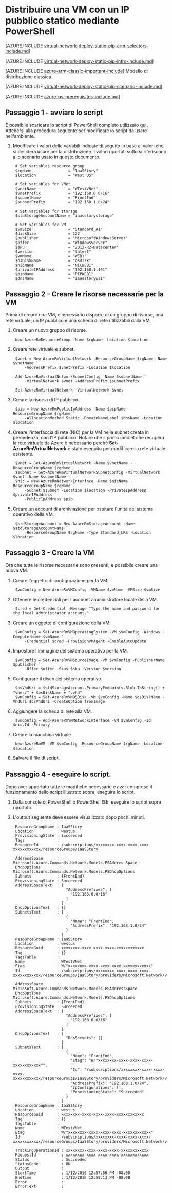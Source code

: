 <properties 
   pageTitle="Distribuire una VM con un IP pubblico statico con PowerShell in Gestione risorse | Microsoft Azure"
   description="Scoprire come distribuire le VM con un IP pubblico statico tramite PowerShell in Gestione risorse"
   services="virtual-network"
   documentationCenter="na"
   authors="jimdial"
   manager="carmonm"
   editor=""
   tags="azure-resource-manager"
/>  
<tags  
   ms.service="virtual-network"
   ms.devlang="na"
   ms.topic="article"
   ms.tgt_pltfrm="na"
   ms.workload="infrastructure-services"
   ms.date="03/15/2016"
   ms.author="jdial" />  

# Distribuire una VM con un IP pubblico statico mediante PowerShell

[AZURE.INCLUDE [virtual-network-deploy-static-pip-arm-selectors-include.md](../../includes/virtual-network-deploy-static-pip-arm-selectors-include.md)]

[AZURE.INCLUDE [virtual-network-deploy-static-pip-intro-include.md](../../includes/virtual-network-deploy-static-pip-intro-include.md)]

[AZURE.INCLUDE [azure-arm-classic-important-include](../../includes/learn-about-deployment-models-rm-include.md)] Modello di distribuzione classica.

[AZURE.INCLUDE [virtual-network-deploy-static-pip-scenario-include.md](../../includes/virtual-network-deploy-static-pip-scenario-include.md)]

[AZURE.INCLUDE [azure-ps-prerequisites-include.md](../../includes/azure-ps-prerequisites-include.md)]

## Passaggio 1 - avviare lo script

È possibile scaricare lo script di PowerShell completo utilizzato [qui](https://raw.githubusercontent.com/Azure/azure-quickstart-templates/master/IaaS-Story/03-Static-public-IP/virtual-network-deploy-static-pip-arm-ps.ps1). Attenersi alla procedura seguente per modificare lo script da usare nell'ambiente.

1. Modificare i valori delle variabili indicate di seguito in base ai valori che si desidera usare per la distribuzione. I valori riportati sotto si riferiscono allo scenario usato in questo documento.

		# Set variables resource group
		$rgName                = "IaaSStory"
		$location              = "West US"
		
		# Set variables for VNet
		$vnetName              = "WTestVNet"
		$vnetPrefix            = "192.168.0.0/16"
		$subnetName            = "FrontEnd"
		$subnetPrefix          = "192.168.1.0/24"
		
		# Set variables for storage
		$stdStorageAccountName = "iaasstorystorage"
		
		# Set variables for VM
		$vmSize                = "Standard_A1"
		$diskSize              = 127
		$publisher             = "MicrosoftWindowsServer"
		$offer                 = "WindowsServer"
		$sku                   = "2012-R2-Datacenter"
		$version               = "latest"
		$vmName                = "WEB1"
		$osDiskName            = "osdisk"
		$nicName               = "NICWEB1"
		$privateIPAddress      = "192.168.1.101"
		$pipName               = "PIPWEB1"
		$dnsName               = "iaasstoryws1"

## Passaggio 2 - Creare le risorse necessarie per la VM

Prima di creare una VM, è necessario disporre di un gruppo di risorse, una rete virtuale, un IP pubblico e una scheda di rete utilizzabili dalla VM.

1. Creare un nuovo gruppo di risorse.

		New-AzureRmResourceGroup -Name $rgName -Location $location
		
2. Creare rete virtuale e subnet.

		$vnet = New-AzureRmVirtualNetwork -ResourceGroupName $rgName -Name $vnetName `
		    -AddressPrefix $vnetPrefix -Location $location   
		
		Add-AzureRmVirtualNetworkSubnetConfig -Name $subnetName `
		    -VirtualNetwork $vnet -AddressPrefix $subnetPrefix
		
		Set-AzureRmVirtualNetwork -VirtualNetwork $vnet 

3. Creare la risorsa di IP pubblico.

		$pip = New-AzureRmPublicIpAddress -Name $pipName -ResourceGroupName $rgName `
		    -AllocationMethod Static -DomainNameLabel $dnsName -Location $location

4. Creare l'interfaccia di rete (NIC) per la VM nella subnet creata in precedenza, con l'IP pubblico. Notare che il primo cmdlet che recupera la rete virtuale da Azure è necessario perché **Set-AzureRmVirtualNetwork** è stato eseguito per modificare la rete virtuale esistente.

		$vnet = Get-AzureRmVirtualNetwork -Name $vnetName -ResourceGroupName $rgName
		$subnet = Get-AzureRmVirtualNetworkSubnetConfig -VirtualNetwork $vnet -Name $subnetName
		$nic = New-AzureRmNetworkInterface -Name $nicName -ResourceGroupName $rgName `
		    -Subnet $subnet -Location $location -PrivateIpAddress $privateIPAddress `
		    -PublicIpAddress $pip

5. Creare un account di archiviazione per ospitare l'unità del sistema operativo della VM.

		$stdStorageAccount = New-AzureRmStorageAccount -Name $stdStorageAccountName `
		    -ResourceGroupName $rgName -Type Standard_LRS -Location $location

## Passaggio 3 - Creare la VM 

Ora che tutte le risorse necessarie sono presenti, è possibile creare una nuova VM.

1. Creare l'oggetto di configurazione per la VM.

		$vmConfig = New-AzureRmVMConfig -VMName $vmName -VMSize $vmSize 

1. Ottenere le credenziali per l'account amministratore locale della VM.

		$cred = Get-Credential -Message "Type the name and password for the local administrator account."

2. Creare un oggetto di configurazione della VM.

		$vmConfig = Set-AzureRmVMOperatingSystem -VM $vmConfig -Windows -ComputerName $vmName `
    		-Credential $cred -ProvisionVMAgent -EnableAutoUpdate

3. Impostare l'immagine del sistema operativo per la VM.

		$vmConfig = Set-AzureRmVMSourceImage -VM $vmConfig -PublisherName $publisher `
    		-Offer $offer -Skus $sku -Version $version

4. Configurare il disco del sistema operativo.

		$osVhdUri = $stdStorageAccount.PrimaryEndpoints.Blob.ToString() + "vhds/" + $osDiskName + ".vhd"
		$vmConfig = Set-AzureRmVMOSDisk -VM $vmConfig -Name $osDiskName -VhdUri $osVhdUri -CreateOption fromImage

5. Aggiungere la scheda di rete alla VM.

		$vmConfig = Add-AzureRmVMNetworkInterface -VM $vmConfig -Id $nic.Id -Primary

6. Creare la macchina virtuale

		New-AzureRmVM -VM $vmConfig -ResourceGroupName $rgName -Location $location

7. Salvare il file di script.

## Passaggio 4 - eseguire lo script.

Dopo aver apportato tutte le modifiche necessarie e aver compreso il funzionamento dello script illustrato sopra, eseguire lo script.

1. Dalla console di PowerShell o PowerShell ISE, eseguire lo script sopra riportato.
2. L'output seguente deve essere visualizzato dopo pochi minuti.

		ResourceGroupName : IaaSStory
		Location          : westus
		ProvisioningState : Succeeded
		Tags              : 
		ResourceId        : /subscriptions/xxxxxxxx-xxxx-xxxx-xxxx-xxxxxxxxxxxx/resourceGroups/IaaSStory
				
		AddressSpace      : Microsoft.Azure.Commands.Network.Models.PSAddressSpace
		DhcpOptions       : Microsoft.Azure.Commands.Network.Models.PSDhcpOptions
		Subnets           : {FrontEnd}
		ProvisioningState : Succeeded
		AddressSpaceText  : {
		                      "AddressPrefixes": [
		                        "192.168.0.0/16"
		                      ]
		                    }
		DhcpOptionsText   : {}
		SubnetsText       : [
		                      {
		                        "Name": "FrontEnd",
		                        "AddressPrefix": "192.168.1.0/24"
		                      }
		                    ]
		ResourceGroupName : IaaSStory
		Location          : westus
		ResourceGuid      : xxxxxxxx-xxxx-xxxx-xxxx-xxxxxxxxxxxx
		Tag               : {}
		TagsTable         : 
		Name              : WTestVNet
		Etag              : W/"xxxxxxxx-xxxx-xxxx-xxxx-xxxxxxxxxxxx"
		Id                : /subscriptions/xxxxxxxx-xxxx-xxxx-xxxx-xxxxxxxxxxxx/resourceGroups/IaaSStory/providers/Microsoft.Network/virtualNetworks/WTestVNet
		
		AddressSpace      : Microsoft.Azure.Commands.Network.Models.PSAddressSpace
		DhcpOptions       : Microsoft.Azure.Commands.Network.Models.PSDhcpOptions
		Subnets           : {FrontEnd}
		ProvisioningState : Succeeded
		AddressSpaceText  : {
		                      "AddressPrefixes": [
		                        "192.168.0.0/16"
		                      ]
		                    }
		DhcpOptionsText   : {
		                      "DnsServers": []
		                    }
		SubnetsText       : [
		                      {
		                        "Name": "FrontEnd",
		                        "Etag": "W/"xxxxxxxx-xxxx-xxxx-xxxx-xxxxxxxxxxxx"",
		                        "Id": "/subscriptions/xxxxxxxx-xxxx-xxxx-xxxx-xxxxxxxxxxxx/resourceGroups/IaaSStory/providers/Microsoft.Network/virtualNetworks/WTestVNet/subnets/FrontEnd",
		                        "AddressPrefix": "192.168.1.0/24",
		                        "IpConfigurations": [],
		                        "ProvisioningState": "Succeeded"
		                      }
		                    ]
		ResourceGroupName : IaaSStory
		Location          : westus
		ResourceGuid      : xxxxxxxx-xxxx-xxxx-xxxx-xxxxxxxxxxxx
		Tag               : {}
		TagsTable         : 
		Name              : WTestVNet
		Etag              : W/"xxxxxxxx-xxxx-xxxx-xxxx-xxxxxxxxxxxx"
		Id                : /subscriptions/xxxxxxxx-xxxx-xxxx-xxxx-xxxxxxxxxxxx/resourceGroups/IaaSStory/providers/Microsoft.Network/virtualNetworks/WTestVNet
				
		TrackingOperationId : xxxxxxxx-xxxx-xxxx-xxxx-xxxxxxxxxxxx
		RequestId           : xxxxxxxx-xxxx-xxxx-xxxx-xxxxxxxxxxxx
		Status              : Succeeded
		StatusCode          : OK
		Output              : 
		StartTime           : 1/12/2016 12:57:56 PM -08:00
		EndTime             : 1/12/2016 12:59:13 PM -08:00
		Error               : 
		ErrorText           : 

   

<!---HONumber=AcomDC_0810_2016-->